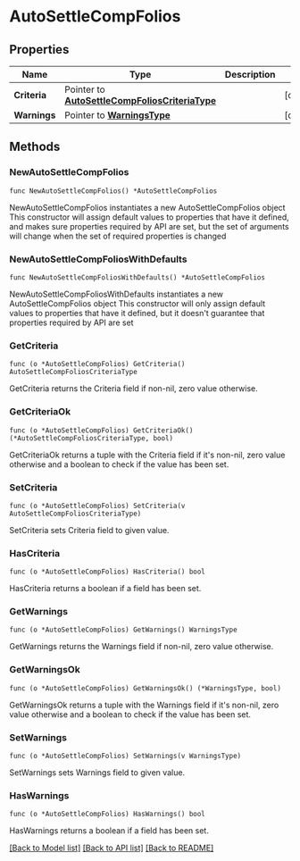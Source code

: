 # AutoSettleCompFolios

## Properties

Name | Type | Description | Notes
------------ | ------------- | ------------- | -------------
**Criteria** | Pointer to [**AutoSettleCompFoliosCriteriaType**](AutoSettleCompFoliosCriteriaType.md) |  | [optional] 
**Warnings** | Pointer to [**WarningsType**](WarningsType.md) |  | [optional] 

## Methods

### NewAutoSettleCompFolios

`func NewAutoSettleCompFolios() *AutoSettleCompFolios`

NewAutoSettleCompFolios instantiates a new AutoSettleCompFolios object
This constructor will assign default values to properties that have it defined,
and makes sure properties required by API are set, but the set of arguments
will change when the set of required properties is changed

### NewAutoSettleCompFoliosWithDefaults

`func NewAutoSettleCompFoliosWithDefaults() *AutoSettleCompFolios`

NewAutoSettleCompFoliosWithDefaults instantiates a new AutoSettleCompFolios object
This constructor will only assign default values to properties that have it defined,
but it doesn't guarantee that properties required by API are set

### GetCriteria

`func (o *AutoSettleCompFolios) GetCriteria() AutoSettleCompFoliosCriteriaType`

GetCriteria returns the Criteria field if non-nil, zero value otherwise.

### GetCriteriaOk

`func (o *AutoSettleCompFolios) GetCriteriaOk() (*AutoSettleCompFoliosCriteriaType, bool)`

GetCriteriaOk returns a tuple with the Criteria field if it's non-nil, zero value otherwise
and a boolean to check if the value has been set.

### SetCriteria

`func (o *AutoSettleCompFolios) SetCriteria(v AutoSettleCompFoliosCriteriaType)`

SetCriteria sets Criteria field to given value.

### HasCriteria

`func (o *AutoSettleCompFolios) HasCriteria() bool`

HasCriteria returns a boolean if a field has been set.

### GetWarnings

`func (o *AutoSettleCompFolios) GetWarnings() WarningsType`

GetWarnings returns the Warnings field if non-nil, zero value otherwise.

### GetWarningsOk

`func (o *AutoSettleCompFolios) GetWarningsOk() (*WarningsType, bool)`

GetWarningsOk returns a tuple with the Warnings field if it's non-nil, zero value otherwise
and a boolean to check if the value has been set.

### SetWarnings

`func (o *AutoSettleCompFolios) SetWarnings(v WarningsType)`

SetWarnings sets Warnings field to given value.

### HasWarnings

`func (o *AutoSettleCompFolios) HasWarnings() bool`

HasWarnings returns a boolean if a field has been set.


[[Back to Model list]](../README.md#documentation-for-models) [[Back to API list]](../README.md#documentation-for-api-endpoints) [[Back to README]](../README.md)


